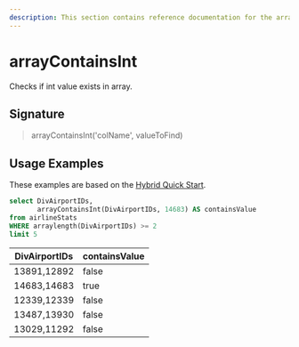 ```yaml
---
description: This section contains reference documentation for the arrayContainsInt function.
---
```


# arrayContainsInt

Checks if int value exists in array.

## Signature

> arrayContainsInt('colName', valueToFind)

## Usage Examples

These examples are based on the [Hybrid Quick Start](../../basics/getting-started/quick-start.md#hybrid).


```sql
select DivAirportIDs, 
       arrayContainsInt(DivAirportIDs, 14683) AS containsValue
from airlineStats 
WHERE arraylength(DivAirportIDs) >= 2
limit 5
```

| DivAirportIDs	|containsValue|
| ------------- | ------------- |
|13891,12892|false|
|14683,14683|	true|
|12339,12339	|false|
|13487,13930	|false|
|13029,11292|	false|